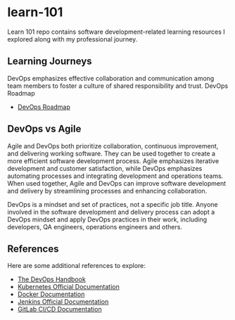 # learn-101
Learn 101 repo contains software development-related learning resources I explored along with my professional journey.

## Learning Journeys

DevOps emphasizes effective collaboration and communication among team members to foster a culture of shared responsibility and trust.
DevOps Roadmap
- [DevOps Roadmap](https://roadmap.sh/devops)

## DevOps vs Agile

Agile and DevOps both prioritize collaboration, continuous improvement, and delivering working software. They can be used together to create a more efficient software development process. Agile emphasizes iterative development and customer satisfaction, while DevOps emphasizes automating processes and integrating development and operations teams. When used together, Agile and DevOps can improve software development and delivery by streamlining processes and enhancing collaboration.

DevOps is a mindset and set of practices, not a specific job title. Anyone involved in the software development and delivery process can adopt a DevOps mindset and apply DevOps practices in their work, including developers, QA engineers, operations engineers and others.

## References

Here are some additional references to explore:

- [The DevOps Handbook](https://itrevolution.com/book/the-devops-handbook/)
- [Kubernetes Official Documentation](https://kubernetes.io/docs/)
- [Docker Documentation](https://docs.docker.com/)
- [Jenkins Official Documentation](https://www.jenkins.io/doc/)
- [GitLab CI/CD Documentation](https://docs.gitlab.com/ee/ci/)
